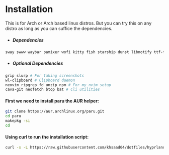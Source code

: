 # Installation 

This is for Arch or Arch based linux distros. But you can try this on any distro as long as you can suffice the dependencies.

- ##### Dependencies
```sh
sway swww waybar pamixer wofi kitty fish starship dunst libnotify ttf-firacode-nerd catppuccin-gtk-theme-mocha papirus-icon-theme
```

- ##### Optional Dependencies
```sh
grip slurp # For taking screenshots
wl-clipboard # Clipboard daemon
neovim ripgrep fd unzip npm # For my nvim setup
cava-git neofetch btop bat # Cli utilities
```

#### First we need to install paru the AUR helper:
```sh
git clone https://aur.archlinux.org/paru.git
cd paru
makepkg -si
cd
```

#### Using curl to run the installation script:
```sh
curl -s -L https://raw.githubusercontent.com/khsaad04/dotfiles/hyprland/install.sh | bash
```
